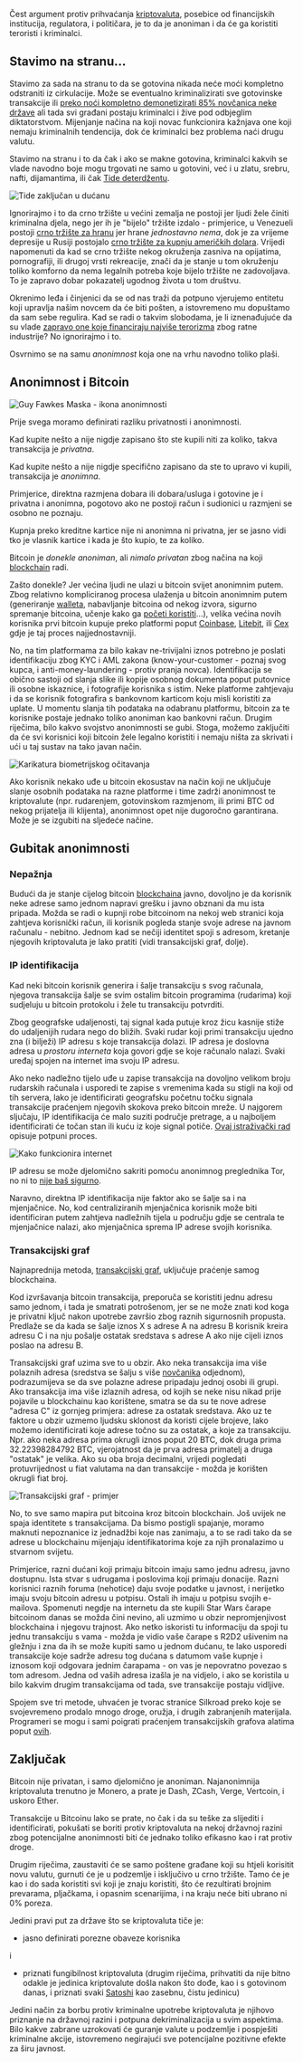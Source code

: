 Čest argument protiv prihvaćanja [kriptovaluta][cc], posebice od financijskih institucija, regulatora, i političara, je to da je anoniman i da će ga koristiti teroristi i kriminalci.

## Stavimo na stranu...

Stavimo za sada na stranu to da se gotovina nikada neće moći kompletno odstraniti iz cirkulacije. Može se eventualno kriminalizirati sve gotovinske transakcije ili [preko noći kompletno demonetizirati 85% novčanica neke države][india] ali tada svi građani postaju kriminalci i žive pod odbjeglim diktatorstvom. Mijenjanje načina na koji novac funkcionira kažnjava one koji nemaju kriminalnih tendencija, dok će kriminalci bez problema naći drugu valutu.

Stavimo na stranu i to da čak i ako se makne gotovina, kriminalci kakvih se vlade navodno boje mogu trgovati ne samo u gotovini, već i u zlatu, srebru, nafti, dijamantima, ili čak [Tide deterdžentu][tide].

![Tide zaključan u dućanu](https://bitfalls.com/wp-content/uploads/2017/09/01-3.jpg)

Ignorirajmo i to da crno tržište u većini zemalja ne postoji jer ljudi žele činiti kriminalna djela, nego jer ih je "bijelo" tržište izdalo - primjerice, u Venezueli postoji [crno tržište za hranu](http://www.npr.org/sections/thesalt/2017/01/09/508986586/as-venezuelan-go-hungry-the-military-is-trafficking-in-food) jer hrane _jednostavno nema_, dok je za vrijeme depresije u Rusiji postojalo [crno tržište za kupnju američkih dolara][dollarus]. Vrijedi napomenuti da kad se crno tržište nekog okruženja zasniva na opijatima, pornografiji, ili drugoj vrsti rekreacije, znači da je stanje u tom okruženju toliko komforno da nema legalnih potreba koje bijelo tržište ne zadovoljava. To je zapravo dobar pokazatelj ugodnog života u tom društvu.

Okrenimo leđa i činjenici da se od nas traži da potpuno vjerujemo entitetu koji upravlja našim novcem da će biti pošten, a istovremeno mu dopuštamo da sam sebe regulira. Kad se radi o takvim slobodama, je li iznenađujuće da su vlade [zapravo one koje financiraju najviše terorizma][terror] zbog ratne industrije? No ignorirajmo i to.

Osvrnimo se na samu _anonimnost_ koja one na vrhu navodno toliko plaši.

## Anonimnost i Bitcoin

![Guy Fawkes Maska - ikona anonimnosti](https://bitfalls.com/wp-content/uploads/2017/09/02-2.jpg)

Prije svega moramo definirati razliku privatnosti i anonimnosti.

Kad kupite nešto a nije nigdje zapisano što ste kupili niti za koliko, takva transakcija je _privatna_.

Kad kupite nešto a nije nigdje specifično zapisano da ste to upravo vi kupili, transakcija je _anonimna_.

Primjerice, direktna razmjena dobara ili dobara/usluga i gotovine je i privatna i anonimna, pogotovo ako ne postoji račun i sudionici u razmjeni se osobno ne poznaju.

Kupnja preko kreditne kartice nije ni anonimna ni privatna, jer se jasno vidi tko je vlasnik kartice i kada je što kupio, te za koliko.

Bitcoin je _donekle anoniman_, ali _nimalo privatan_ zbog načina na koji [blockchain][bc] radi.

Zašto donekle? Jer većina ljudi ne ulazi u bitcoin svijet anonimnim putem. Zbog relativno kompliciranog procesa ulaženja u bitcoin anonimnim putem (generiranje [walleta][wallet], nabavljanje bitcoina od nekog izvora, sigurno spremanje bitcoina, učenje kako ga [početi koristiti][startbtc]...), velika većina novih korisnika prvi bitcoin kupuje preko platformi poput [Coinbase][coinbase], [Litebit][litebit], ili [Cex][cex] gdje je taj proces najjednostavniji.

No, na tim platformama za bilo kakav ne-trivijalni iznos potrebno je poslati identifikaciju zbog KYC i AML zakona (know-your-customer - poznaj svog kupca, i anti-money-laundering - protiv pranja novca). Identifikacija se obično sastoji od slanja slike ili kopije osobnog dokumenta poput putovnice ili osobne iskaznice, i fotografije korisnika s istim. Neke platforme zahtjevaju i da se korisnik fotografira s bankovnom karticom koju misli koristiti za uplate. U momentu slanja tih podataka na odabranu platformu, bitcoin za te korisnike postaje jednako toliko anoniman kao bankovni račun. Drugim riječima, bilo kakvo svojstvo anonimnosti se gubi. Stoga, možemo zaključiti da će svi korisnici koji bitcoin žele legalno koristiti i nemaju ništa za skrivati i ući u taj sustav na tako javan način.

![Karikatura biometrijskog očitavanja](https://bitfalls.com/wp-content/uploads/2017/09/03-2.jpg)

Ako korisnik nekako uđe u bitcoin ekosustav na način koji ne uključuje slanje osobnih podataka na razne platforme i time zadrži anonimnost te kriptovalute (npr. rudarenjem, gotovinskom razmjenom, ili primi BTC od nekog prijatelja ili klijenta), anonimnost opet nije dugoročno garantirana. Može je se izgubiti na sljedeće načine.

## Gubitak anonimnosti

### Nepažnja

Budući da je stanje cijelog bitcoin [blockchaina][bc] javno, dovoljno je da korisnik neke adrese samo jednom napravi grešku i javno obznani da mu ista pripada. Možda se radi o kupnji robe bitcoinom na nekoj web stranici koja zahtjeva korisnički račun, ili korisnik pogleda stanje svoje adrese na javnom računalu - nebitno. Jednom kad se nečiji identitet spoji s adresom, kretanje njegovih kriptovaluta je lako pratiti (vidi transakcijski graf, dolje).

### IP identifikacija

Kad neki bitcoin korisnik generira i šalje transakciju s svog računala, njegova transakcija šalje se svim ostalim bitcoin programima (rudarima) koji sudjeluju u bitcoin protokolu i žele tu transakciju potvrditi.

Zbog geografske udaljenosti, taj signal kada putuje kroz žicu kasnije stiže do udaljenijih rudara nego do bližih. Svaki rudar koji primi transakciju ujedno zna (i bilježi) IP adresu s koje transakcija dolazi. IP adresa je doslovna adresa u _prostoru interneta_ koja govori gdje se koje računalo nalazi. Svaki uređaj spojen na internet ima svoju IP adresu.

Ako neko nadležno tijelo uđe u zapise transakcija na dovoljno velikom broju rudarskih računala i usporedi te zapise s vremenima kada su stigli na koji od tih servera, lako je identificirati geografsku početnu točku signala transakcije praćenjem njegovih skokova preko bitcoin mreže. U najgorem sljučaju, IP identifikacija će malo suziti područje pretrage, a u najboljem identificirati će točan stan ili kuću iz koje signal potiče. [Ovaj istraživački rad][bitip] opisuje potpuni proces.

![Kako funkcionira internet](https://bitfalls.com/wp-content/uploads/2017/09/04-1.jpg)

IP adresu se može djelomično sakriti pomoću anonimnog preglednika Tor, no ni to [nije baš sigurno][tor].

Naravno, direktna IP identifikacija nije faktor ako se šalje sa i na mjenjačnice. No, kod centraliziranih mjenjačnica korisnik može biti identificiran putem zahtjeva nadležnih tijela u području gdje se centrala te mjenjačnice nalazi, ako mjenjačnica sprema IP adrese svojih korisnika.

### Transakcijski graf

Najnaprednija metoda, [transakcijski graf][tg], uključuje praćenje samog blockchaina.

Kod izvršavanja bitcoin transakcija, preporuča se koristiti jednu adresu samo jednom, i tada je smatrati potrošenom, jer se ne može znati kod koga je privatni ključ nakon upotrebe završio zbog raznih sigurnosnih propusta. Predlaže se da kada se šalje iznos X s adrese A na adresu B korisnik kreira adresu C i na nju pošalje ostatak sredstava s adrese A ako nije cijeli iznos poslao na adresu B.

Transakcijski graf uzima sve to u obzir. Ako neka transakcija ima više polaznih adresa (sredstva se šalju s više [novčanika][wallet] odjednom), podrazumijeva se da sve polazne adrese pripadaju jednoj osobi ili grupi. Ako transakcija ima više izlaznih adresa, od kojih se neke nisu nikad prije pojavile u blockchainu kao korištene, smatra se da su te nove adrese "adresa C" iz gornjeg primjera: adrese za ostatak sredstava. Ako uz te faktore u obzir uzmemo ljudsku sklonost da koristi cijele brojeve, lako možemo identificirati koje adrese točno su za ostatak, a koje za transakciju. Npr. ako neka adresa prima okrugli iznos poput 20 BTC, dok druga prima 32.22398284792 BTC, vjerojatnost da je prva adresa primatelj a druga "ostatak" je velika. Ako su oba broja decimalni, vrijedi pogledati protuvrijednost u fiat valutama na dan transakcije - možda je korišten okrugli fiat broj.

![Transakcijski graf - primjer](https://bitfalls.com/wp-content/uploads/2017/09/05.png)

No, to sve samo mapira put bitcoina kroz bitcoin blockchain. Još uvijek ne spaja identitete s transakcijama. Da bismo postigli spajanje, moramo maknuti nepoznanice iz jednadžbi koje nas zanimaju, a to se radi tako da se adrese u blockchainu mijenjaju identifikatorima koje za njih pronalazimo u stvarnom svijetu. 

Primjerice, razni dućani koji primaju bitcoin imaju samo jednu adresu, javno dostupnu. Ista stvar s udrugama i poslovima koji primaju donacije. Razni korisnici raznih foruma (nehotice) daju svoje podatke u javnost, i nerijetko imaju svoju bitcoin adresu u potpisu. Ostali ih imaju u potpisu svojih e-mailova. Spomenuti negdje na internetu da ste kupili Star Wars čarape bitcoinom danas se možda čini nevino, ali uzmimo u obzir nepromjenjivost blockchaina i njegovu trajnost. Ako netko iskoristi tu informaciju da spoji tu jednu transakciju s vama - možda je vidio vaše čarape s R2D2 ušivenim na gležnju i zna da ih se može kupiti samo u jednom dućanu, te lako usporedi transakcije koje sadrže adresu tog dućana s datumom vaše kupnje i iznosom koji odgovara jednim čarapama - on vas je nepovratno povezao s tom adresom. Jedna od vaših adresa izašla je na vidjelo, i ako se koristila u bilo kakvim drugim transakcijama od tada, sve transakcije postaju vidljive.

Spojem sve tri metode, uhvaćen je tvorac stranice Silkroad preko koje se svojevremeno prodalo mnogo droge, oružja, i drugih zabranjenih materijala. Programeri se mogu i sami poigrati praćenjem transakcijskih grafova alatima poput [ovih][sparkx].

## Zaključak

Bitcoin nije privatan, i samo djelomično je anoniman. Najanonimnija kriptovaluta trenutno je Monero, a prate je Dash, ZCash, Verge, Vertcoin, i uskoro Ether.

Transakcije u Bitcoinu lako se prate, no čak i da su teške za slijediti i identificirati, pokušati se boriti protiv kriptovaluta na nekoj državnoj razini zbog potencijalne anonimnosti biti će jednako toliko efikasno kao i rat protiv droge. 

Drugim riječima, zaustaviti će se samo poštene građane koji su htjeli korisitit novu valutu, gurnuti će je u podzemlje i isključivo u crno tržište. Tamo će je kao i do sada koristiti svi koji je znaju koristiti, što će rezultirati brojnim prevarama, pljačkama, i opasnim scenarijima, i na kraju neće biti ubrano ni 0% poreza.

Jedini pravi put za države što se kriptovaluta tiče je:

- jasno definirati porezne obaveze korisnika

i 

- priznati fungibilnost kriptovaluta (drugim riječima, prihvatiti da nije bitno odakle je jedinica kriptovalute došla nakon što dođe, kao i s gotovinom danas, i priznati svaki [Satoshi][finite] kao zasebnu, čistu jedinicu)

Jedini način za borbu protiv kriminalne upotrebe kriptovaluta je njihovo priznanje na državnoj razini i potpuna dekriminalizacija u svim aspektima. Bilo kakve zabrane uzrokovati će guranje valute u podzemlje i pospješiti kriminalne akcije, istovremeno negirajući sve potencijalne pozitivne efekte za širu javnost.

[terror]: http://www.balkaninsight.com/en/article/the-pentagon-s-2-2-billion-soviet-arms-pipeline-flooding-syria-09-12-2017
[tide]: http://nymag.com/news/features/tide-detergent-drugs-2013-1/
[india]: https://www.bloomberg.com/news/articles/2016-11-23/india-s-cash-canceling-experiment
[dollarus]: http://www.nytimes.com/1987/07/22/world/in-soviet-rubles-coupons-and-real-money.html?mcubz=0
[tor]: https://arxiv.org/abs/1410.6079
[blockchain]: https://bitfalls.com/hr/2017/08/20/blockchain-explained-blockchain-works/
[bc]: https://bitfalls.com/hr/2017/08/20/blockchain-explained-blockchain-works/
[wallet]: https://bitfalls.com/hr/2017/08/31/what-cryptocurrency-wallet/
[startbtc]: https://bitfalls.com/hr/2017/09/01/send-receive-bitcoin/
[litebit]: https://www.litebit.eu?referrer=111550
[coinbase]: https://www.coinbase.com/join/542b0423734ab06764000001
[cex]: https://cex.io/r/0/up108919585/0/
[bitip]: https://arxiv.org/pdf/1405.7418.pdf
[tg]: https://arxiv.org/abs/1502.01657
[sparkx]: https://github.com/ZuInnoTe/hadoopcryptoledger/wiki/Using-Spark-Scala-Graphx-to-analyze-the-Bitcoin-transaction-graph
[cc]: https://bitfalls.com/hr/2017/08/20/cryptocurrency/
[finite]: https://bitfalls.com/hr/2017/09/17/bitcoin-finite-just-myth/